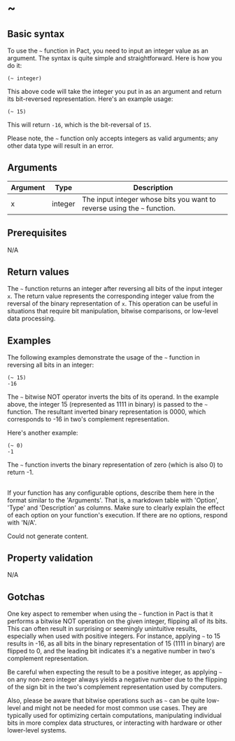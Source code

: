 # ~

## Basic syntax

To use the `~` function in Pact, you need to input an integer value as an argument. The syntax is quite simple and straightforward. Here is how you do it:

```pact
(~ integer)
```

This above code will take the integer you put in as an argument and return its bit-reversed representation. Here's an example usage:

```pact
(~ 15)
```

This will return `-16`, which is the bit-reversal of `15`.
  
Please note, the `~` function only accepts integers as valid arguments; any other data type will result in an error.

## Arguments

| Argument | Type | Description |
| --- | --- | --- |
| x | integer | The input integer whose bits you want to reverse using the `~` function. |

## Prerequisites

N/A

## Return values

The `~` function returns an integer after reversing all bits of the input integer `x`. The return value represents the corresponding integer value from the reversal of the binary representation of `x`. This operation can be useful in situations that require bit manipulation, bitwise comparisons, or low-level data processing.

## Examples

The following examples demonstrate the usage of the `~` function in reversing all bits in an integer:

```pact
(~ 15)
-16
```

The `~` bitwise NOT operator inverts the bits of its operand. In the example above, the integer 15 (represented as 1111 in binary) is passed to the `~` function. The resultant inverted binary representation is 0000, which corresponds to -16 in two's complement representation.

Here's another example:

```pact
(~ 0)
-1
```

The `~` function inverts the binary representation of zero (which is also 0) to return -1.

## 
If your function has any configurable options, describe them here in the format similar to the 'Arguments'. That is, a markdown table with 'Option', 'Type' and 'Description' as columns. Make sure to clearly explain the effect of each option on your function's execution. If there are no options, respond with 'N/A'.


Could not generate content.
## Property validation

N/A

## Gotchas

One key aspect to remember when using the `~` function in Pact is that it performs a bitwise NOT operation on the given integer, flipping all of its bits. This can often result in surprising or seemingly unintuitive results, especially when used with positive integers. For instance, applying `~` to 15 results in -16, as all bits in the binary representation of 15 (1111 in binary) are flipped to 0, and the leading bit indicates it's a negative number in two's complement representation. 

Be careful when expecting the result to be a positive integer, as applying `~` on any non-zero integer always yields a negative number due to the flipping of the sign bit in the two's complement representation used by computers. 

Also, please be aware that bitwise operations such as `~` can be quite low-level and might not be needed for most common use cases. They are typically used for optimizing certain computations, manipulating individual bits in more complex data structures, or interacting with hardware or other lower-level systems.

